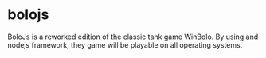 # bolojs
BoloJs is a reworked edition of the classic tank game WinBolo.  By using and nodejs framework, they game will be playable on all operating systems.
